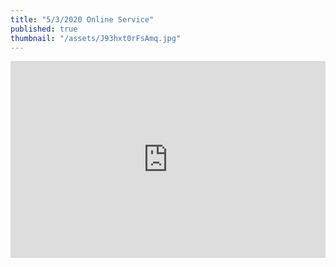 ```yaml
---
title: "5/3/2020 Online Service"
published: true
thumbnail: "/assets/J93hxt0rFsAmq.jpg"
---
```

<iframe width="100%" height="315" src="https://www.youtube.com/embed/d95oaPnvmMg" frameborder="0" allow="accelerometer; autoplay; encrypted-media; gyroscope; picture-in-picture" allowfullscreen></iframe>
